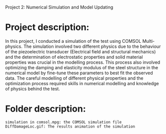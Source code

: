 Project 2: Numerical Simulation and Model Updating
# Project description:
In this project, I conducted a simulation of the test using COMSOL Multi-physics.
The simulation involved two different physics due to the behaviour of the 
piezoelectric transducer (Electrical field and structural mechanics) and the
determination of electrostatic properties and solid material properties was 
crucial in the modelling process. This process also involved optimizing the 
damping and elasticity modulus of the steel structure in the numerical model 
by fine-tune these parameters to best fit the observed data. The careful 
modelling of different physical properties and the optimization process required
skills in numerical modelling and knowledge of physics behind the test.
# Folder description:
    simulation in comsol.mpg: the COMSOL simulation file
    DiffDamageLoc.gif: The results animation of the simulation

  
